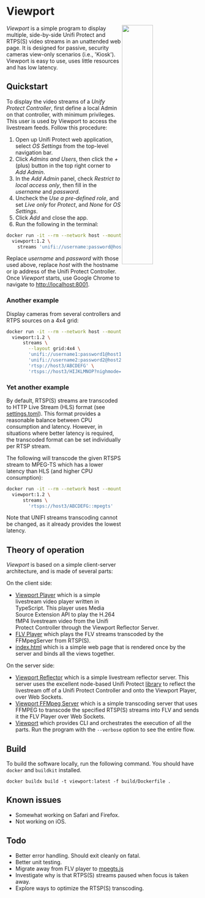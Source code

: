 # Viewport

<img src="man/screenshot1.png" align="right" width="40%"/>

*Viewport* is a simple program to display multiple, side-by-side Unifi Protect 
and RTPS(S) video streams in an unattended web page. It is designed for passive, security 
cameras view-only scenarios (i.e., 'Kiosk'). Viewport is easy to use, uses little 
resources and has low latency.

## Quickstart
To display the video streams of a _Unify Protect Controller_, first define a local Admin on that
controller, with minimum privileges. This user is used by Viewport to access the livestream feeds.
Follow this procedure:
1. Open up Unifi Protect web application, select _OS Settings_ from the top-level navigation bar. 
1. Click _Admins and Users_, then click the _+_ (plus) button in the top right corner to _Add Admin_.
1. In the _Add Admin_ panel, check _Restrict to local access only_, then fill in the *username* and
*password*.
1. Uncheck the _Use a pre-defined role_, and set _Live only_ for _Protect_, and _None_ for _OS Settings_.
1. Click _Add_ and close the app.
1. Run the following in the terminal:
```bash
docker run -it --rm --network host --mount type=tmpfs,destination=/ramfs,tmpfs-mode=1777 \ 
  viewport:1.2 \ 
    streams 'unifi://username:password@host/_all'
```
Replace _username_ and _password_ with those used above, replace _host_ with the hostname or ip address
of the Unifi Protect Controller. Once _Viewport_ starts, use Google Chrome to navigate to [http://localhost:8001](http://localhost:8001).

### Another example
Display cameras from several controllers and RTPS sources on a 4x4 grid:
```bash
docker run -it --rm --network host --mount type=tmpfs,destination=/ramfs,tmpfs-mode=1777 \
  viewport:1.2 \ 
      streams \
        --layout grid:4x4 \
        'unifi://username1:password1@host1/_all' \
        'unifi://username2:password2@host2/camera name 5,camera name 3' \
        'rtsp://host3/ABCDEFG' \
        'rtsps://host3/HIJKLMNOP?nighmode=false'
```

### Yet another example
By default, RTSP(S) streams are transcoded to HTTP Live Stream (HLS) format 
(see [settings.toml](src/viewport/resource/settings.toml)). This format provides a reasonable balance between
CPU consumption and latency. However, in situations where better latency is required, the transcoded format
can be set individually per RTSP stream. 

The following will transcode the given RTSPS stream to MPEG-TS which has a lower latency than HLS (and higher CPU
consumption):
```bash
docker run -it --rm --network host --mount type=tmpfs,destination=/ramfs,tmpfs-mode=1777 \
  viewport:1.2 \ 
      streams \
        'rtsps://host3/ABCDEFG::mpegts' 
```

Note that UNIFI streams transcoding cannot be changed, as it already provides the lowest latency.

## Theory of operation
_Viewport_ is based on a simple client-server architecture, and is made of several parts:


On the client side:
* [Viewport Player](src/player) which is a simple livestream video player written in TypeScript. This player
uses Media Source Extension API to play the H.264 fMP4 livestream video from the Unifi Protect Controller through 
the Viewport Reflector Server.
* [FLV Player](https://github.com/bilibili/flv.js/tree/master) which plays the FLV streams transcoded by the
FFMpegServer from RTSP(S). 
* [index.html](src/viewport/resource/backend/ui/templates) which is a simple web page that is rendered once by the server and 
binds all the views together. 


On the server side:
* [Viewport Reflector](src/reflector) which is a simple livestream reflector server. This server uses the excellent
node-based Unifi Protect [library](https://github.com/hjdhjd/unifi-protect) to reflect the livestream off of a
Unifi Protect Controller and onto the Viewport Player, over Web Sockets.
* [Viewport FFMpeg Server](src/viewport/src/backend/protocols/rtsp.py#L57) which is a simple transcoding server that uses FFMPEG to transcode the specified
RTSP(S) streams into FLV and sends it the FLV Player over Web Sockets.
* [Viewport](src/viewport) which provides CLI and orchestrates the execution of all the parts. Run the program 
with the `--verbose` option to see the entire flow.



## Build
To build the software locally, run the following command.
You should have `docker` and `buildkit` installed.
```shell
docker buildx build -t viewport:latest -f build/Dockerfile .
```


## Known issues
* Somewhat working on Safari and Firefox.
* Not working on iOS.

## Todo
* Better error handling. Should exit cleanly on fatal.
* Better unit testing.
* Migrate away from FLV player to [mpegts.js](https://github.com/xqq/mpegts.js)
* Investigate why is that RTPS(S) streams paused when focus is taken away.
* Explore ways to optimize the RTSP(S) transcoding.


